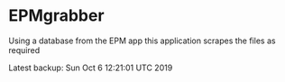 # EPMgrabber
Using a database from the EPM app this application scrapes the files as required


Latest backup: Sun Oct 6 12:21:01 UTC 2019

